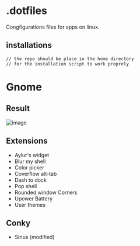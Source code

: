 # .dotfiles
Congfigurations files for apps on linux.

## installations
~~~
// the repo should be place in the home directory 
// for the installation script to work proprely
~~~
# Gnome
## Result
![image](https://user-images.githubusercontent.com/100208156/213444472-bce20d76-c83e-4834-881b-9193661c03d8.png)
## Extensions
- Aylur's widget
- Blur my shell
- Color picker
- Coverflow alt-tab
- Dash to dock
- Pop shell
- Rounded window Corners
- Upower Battery
- User themes

## Conky
- Sirius (modified)
